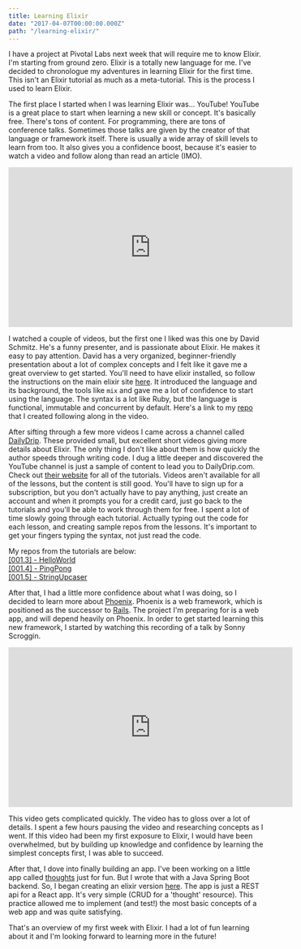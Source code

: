 ```yaml
---
title: Learning Elixir
date: "2017-04-07T00:00:00.000Z"
path: "/learning-elixir/"
---
```


I have a project at Pivotal Labs next week that will require me to know Elixir. I'm starting from ground zero. Elixir is a totally new language for me. I've decided to chronologue my adventures in learning Elixir for the first time. This isn't an Elixir tutorial as much as a meta-tutorial. This is the process I used to learn Elixir.

The first place I started when I was learning Elixir was… YouTube! YouTube is a great place to start when learning a new skill or concept. It's basically free. There's tons of content. For programming, there are tons of conference talks. Sometimes those talks are given by the creator of that language or framework itself. There is usually a wide array of skill levels to learn from too. It also gives you a confidence boost, because it's easier to watch a video and follow along than read an article (IMO).

<iframe width="560" height="315" src="https://www.youtube.com/embed/naNN_gJas2A" frameborder="0" allowfullscreen></iframe>

I watched a couple of videos, but the first one I liked was this one by David Schmitz. He's a funny presenter, and is passionate about Elixir. He makes it easy to pay attention. David has a very organized, beginner-friendly presentation about a lot of complex concepts and I felt like it gave me a great overview to get started. You'll need to have elixir installed, so follow the instructions on the main elixir site [here](http://elixir-lang.org/install.html). It introduced the language and its background, the tools like `mix` and gave me a lot of confidence to start using the language. The syntax is a lot like Ruby, but the language is functional, immutable and concurrent by default. Here's a link to my [repo](https://github.com/wlindner/pizzademo) that I created following along in the video.

After sifting through a few more videos I came across a channel called [DailyDrip](https://www.youtube.com/channel/UC5bb9M3QwGUerJEr8ilIzIA). These provided small, but excellent short videos giving more details about Elixir. The only thing I don't like about them is how quickly the author speeds through writing code. I dug a little deeper and discovered the YouTube channel is just a sample of content to lead you to DailyDrip.com. Check out [their website](https://www.dailydrip.com/topics/elixir) for all of the tutorials. Videos aren't available for all of the lessons, but the content is still good. You'll have to sign up for a subscription, but you don't actually have to pay anything, just create an account and when it prompts you for a credit card, just go back to the tutorials and you'll be able to work through them for free. I spent a lot of time slowly going through each tutorial. Actually typing out the code for each lesson, and creating sample repos from the lessons. It's important to get your fingers typing the syntax, not just read the code.

My repos from the tutorials are below: <br />
[[001.3] - HelloWorld](https://github.com/wlindner/hello_world) <br />
[[001.4] - PingPong](https://github.com/wlindner/ping_pong) <br />
[[001.5] - StringUpcaser](https://github.com/wlindner/string_upcaser)

After that, I had a little more confidence about what I was doing, so I decided to learn more about [Phoenix](http://www.phoenixframework.org/). Phoenix is a web framework, which is positioned as the successor to [Rails](http://rubyonrails.org/). The project I'm preparing for is a web app, and will depend heavily on Phoenix. In order to get started learning this new framework, I started by watching this recording of a talk by Sonny Scroggin.

<iframe width="560" height="315" src="https://www.youtube.com/embed/F-7MX_Az6_4" frameborder="0" allowfullscreen></iframe>

This video gets complicated quickly. The video has to gloss over a lot of details. I spent a few hours pausing the video and researching concepts as I went. If this video had been my first exposure to Elixir, I would have been overwhelmed, but by building up knowledge and confidence by learning the simplest concepts first, I was able to succeed.

After that, I dove into finally building an app. I've been working on a little app called [thoughts](https://github.com/wlindner/thoughts) just for fun. But I wrote that with a Java Spring Boot backend. So, I began creating an elixir version [here](https://github.com/wlindner/elixir-thoughts). The app is just a REST api for a React app. It's very simple (CRUD for a 'thought' resource). This practice allowed me to implement (and test!) the most basic concepts of a web app and was quite satisfying.

That's an overview of my first week with Elixir. I had a lot of fun learning about it and I'm looking forward to learning more in the future!
